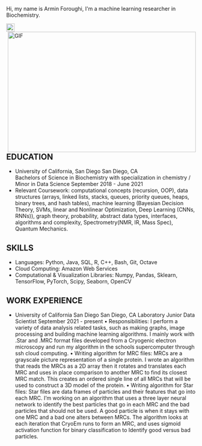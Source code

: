 Hi, my name is Armin Foroughi, I'm a machine learning researcher in Biochemistry. 

<a href="https://www.linkedin.com/in/arminforoughi/">
  <img align="left" alt="LinkedIN" width="22px" src="https://raw.githubusercontent.com/peterthehan/peterthehan/master/assets/linkedin.svg" />
</a>
<img align="right" alt="GIF" src="https://github.com/abhisheknaiidu/abhisheknaiidu/blob/master/code.gif?raw=true" width="500" height="320" />
  
## EDUCATION
- University of California, San Diego San Diego, CA  <br/>
Bachelors of Science in Biochemistry with specialization in chemistry / Minor in Data Science September 2018 - June 2021
- Relevant Coursework:
computational concepts (recursion, OOP), data structures (arrays, linked lists, stacks, queues, priority queues, heaps, binary trees, and hash
tables), machine learning (Bayesian Decision Theory, SVMs, linear and Nonlinear Optimization, Deep Learning (CNNs, RNNs)), graph theory,
probability, abstract data types, interfaces, algorithms and complexity, Spectrometry(NMR, IR, Mass Spec), Quantum Mechanics.

## SKILLS
- Languages: Python, Java, SQL, R, C++, Bash, Git, Octave
- Cloud Computing: Amazon Web Services
- Computational & Visualization Libraries: Numpy, Pandas, Sklearn, TensorFlow, PyTorch, Scipy, Seaborn, OpenCV
## WORK EXPERIENCE
- University of California San Diego San Diego, CA
Laboratory Junior Data Scientist September 2021 - present
• Responsibilities: I perform a variety of data analysis related tasks, such as making graphs, image processing and building machine learning
algorithms. I mainly work with .Star and .MRC format files developed from a Cryogenic electron microscopy and run my algorithm in the
schools supercomputer through ssh cloud computing.
• Writing algorithm for MRC files: MRCs are a grayscale picture representation of a single protein. I wrote an algorithm that reads the MRCs
as a 2D array then it rotates and translates each MRC and uses in place comparison to another MRC to find its closest MRC match. This
creates an ordered single line of all MRCs that will be used to construct a 3D model of the protein.
• Writing algorithm for Star files: Star files are data frames of particles and their features that go into each MRC. I’m working on an
algorithm that uses a three layer neural network to identify the best particles that go in each MRC and the bad particles that should not be
used. A good particle is when it stays with one MRC and a bad one alters between MRCs. The algorithm looks at each iteration that CryoEm
runs to form an MRC, and uses sigmoid activation function for binary classification to Identify good versus bad particles.
